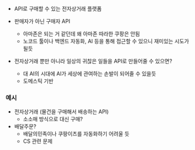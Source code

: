 - API로 구매할 수 있는 전자상거래 플랫폼
- 판매자가 아닌 구매자 API
	- 아마존은 되는 거 같던데 왜 아마존 따라한 쿠팡은 안됨
	- 노코드 툴이나 백엔드 자동화, AI 등을 통해 접근할 수 있으니 재미있는 시도가 될듯

- 전자상거래 뿐만 아니라 일상의 귀찮은 일들을 API로 만들어줄 수 있으면?
	- 대 AI의 시대에 AI가 세상에 관여하는 손발이 되어줄 수 있을듯
	- 도메스틱 기반

### 예시

- 전자상거래 (물건을 구매해서 배송하는 API)
	- 소소매 방식으로 대신 구매?
- 배달주문?
	- 배달의민족이나 쿠팡이츠를 자동화하기 어려울 듯
	- CS 관련 문제